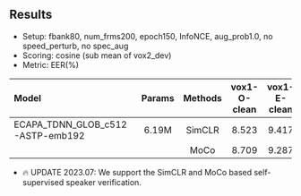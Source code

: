 ## Results

* Setup: fbank80, num_frms200, epoch150, InfoNCE, aug_prob1.0, no speed_perturb, no spec_aug
* Scoring: cosine (sub mean of vox2_dev)
* Metric: EER(%)

| Model | Params | Methods | vox1-O-clean | vox1-E-clean | vox1-H-clean |
|:------|:------:|:------------:|:------------:|:------------:|:------------:|
| ECAPA_TDNN_GLOB_c512-ASTP-emb192 | 6.19M | SimCLR | 8.523 | 9.417 | 14.907 |
|                                  |       | MoCo | 8.709 | 9.287 | 14.756 |

* 🔥 UPDATE 2023.07: We support the SimCLR and MoCo based self-supervised speaker verification.